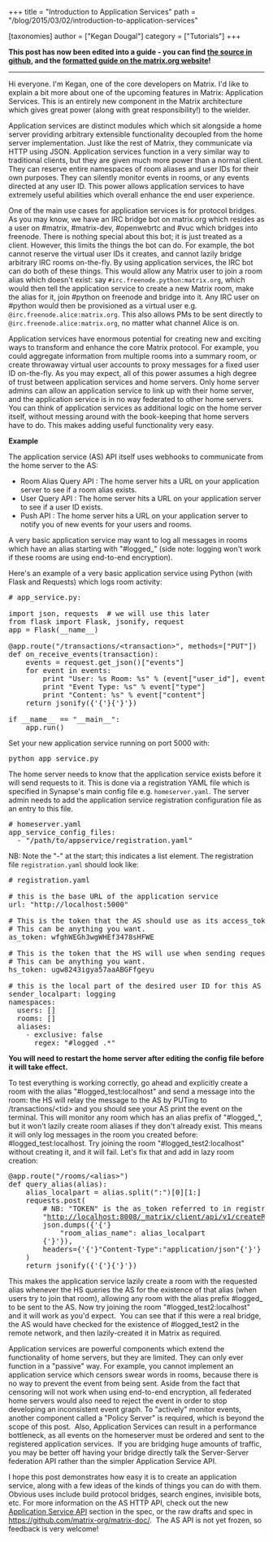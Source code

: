 +++
title = "Introduction to Application Services"
path = "/blog/2015/03/02/introduction-to-application-services"

[taxonomies]
author = ["Kegan Dougal"]
category = ["Tutorials"]
+++

<strong>This post has now been edited into a guide - you can find <a href="https://github.com/matrix-org/matrix-doc/blob/master/supporting-docs/guides/2015-08-21-application_services.md">the source in github</a>, and the <a href="http://matrix.org/docs/guides/application-services">formatted guide on the matrix.org website</a>!</strong>

<hr />

Hi everyone. I'm Kegan, one of the core developers on Matrix. I'd like to explain a bit more about one of the upcoming features in Matrix: Application Services. This is an entirely new component in the Matrix architecture which gives great power (along with great responsibility!) to the wielder.

Application services are distinct modules which which sit alongside a home server providing arbitrary extensible functionality decoupled from the home server implementation. Just like the rest of Matrix, they communicate via HTTP using JSON. Application services function in a very similar way to traditional clients, but they are given much more power than a normal client. They can reserve entire namespaces of room aliases and user IDs for their own purposes. They can silently monitor events in rooms, or any events directed at any user ID. This power allows application services to have extremely useful abilities which overall enhance the end user experience.

One of the main use cases for application services is for protocol bridges. As you may know, we have an IRC bridge bot on matrix.org which resides as a user on #matrix, #matrix-dev, #openwebrtc and #vuc which bridges into freenode. There is nothing special about this bot; it is just treated as a client. However, this limits the things the bot can do. For example, the bot cannot reserve the virtual user IDs it creates, and cannot lazily bridge arbitrary IRC rooms on-the-fly. By using application services, the IRC bot can do both of these things. This would allow any Matrix user to join a room alias which doesn't exist: say <code>#irc.freenode.python:matrix.org</code>, which would then tell the application service to create a new Matrix room, make the alias for it, join #python on freenode and bridge into it. Any IRC user on #python would then be provisioned as a virtual user e.g. <code>@irc.freenode.alice:matrix.org</code>. This also allows PMs to be sent directly to <code>@irc.freenode.alice:matrix.org</code>, no matter what channel Alice is on.

Application services have enormous potential for creating new and exciting ways to transform and enhance the core Matrix protocol. For example, you could aggregate information from multiple rooms into a summary room, or create throwaway virtual user accounts to proxy messages for a fixed user ID on-the-fly. As you may expect, all of this power assumes a high degree of trust between application services and home servers. Only home server admins can allow an application service to link up with their home server, and the application service is in no way federated to other home servers. You can think of application services as additional logic on the home server itself, without messing around with the book-keeping that home servers have to do. This makes adding useful functionality very easy.

<strong>Example</strong>

The application service (AS) API itself uses webhooks to communicate from the home server to the AS:

- Room Alias Query API : The home server hits a URL on your application server to see if a room alias exists.
- User Query API : The home server hits a URL on your application server to see if a user ID exists.
- Push API : The home server hits a URL on your application server to notify you of new events for your users and rooms.

A very basic application service may want to log all messages in rooms which have an alias starting with "#logged_" (side note: logging won't work if these rooms are using end-to-end encryption).

Here's an example of a very basic application service using Python (with Flask and Requests) which logs room activity:
<pre># app_service.py:

import json, requests  # we will use this later
from flask import Flask, jsonify, request
app = Flask(__name__)

@app.route("/transactions/&lt;transaction&gt;", methods=["PUT"])
def on_receive_events(transaction):
    events = request.get_json()["events"]
    for event in events:
        print "User: %s Room: %s" % (event["user_id"], event["room_id"])
        print "Event Type: %s" % event["type"]
        print "Content: %s" % event["content"]
    return jsonify({'{'}{'}'})

if __name__ == "__main__":
    app.run()
</pre>
Set your new application service running on port 5000 with:
<pre>python app_service.py
</pre>
The home server needs to know that the application service exists before it will send requests to it. This is done via a registration YAML file which is specified in Synapse's main config file e.g. <code>homeserver.yaml</code>. The server admin needs to add the application service registration configuration file as an entry to this file.
<pre># homeserver.yaml
app_service_config_files:
  - "/path/to/appservice/registration.yaml"
</pre>
NB: Note the "-" at the start; this indicates a list element. The registration file <code>registration.yaml</code> should look like:
<pre># registration.yaml

# this is the base URL of the application service
url: "http://localhost:5000"

# This is the token that the AS should use as its access_token when using the Client-Server API
# This can be anything you want.
as_token: wfghWEGh3wgWHEf3478sHFWE

# This is the token that the HS will use when sending requests to the AS.
# This can be anything you want.
hs_token: ugw8243igya57aaABGFfgeyu

# this is the local part of the desired user ID for this AS (in this case @logging:localhost)
sender_localpart: logging
namespaces:
  users: []
  rooms: []
  aliases:
    - exclusive: false
      regex: "#logged_.*"
</pre>
<strong>You will need to restart the home server after editing the config file before it will take effect.</strong>

To test everything is working correctly, go ahead and explicitly create a room with the alias "#logged_test:localhost" and send a message into the room: the HS will relay the message to the AS by PUTing to /transactions/&lt;tid&gt; and you should see your AS print the event on the terminal. This will monitor any room which has an alias prefix of "#logged_", but it won't lazily create room aliases if they don't already exist. This means it will only log messages in the room you created before: #logged_test:localhost. Try joining the room "#logged_test2:localhost" without creating it, and it will fail. Let's fix that and add in lazy room creation:
<pre>@app.route("/rooms/&lt;alias&gt;")
def query_alias(alias):
    alias_localpart = alias.split(":")[0][1:]
    requests.post(
        # NB: "TOKEN" is the as_token referred to in registration.yaml
        "<a href="http://localhost:8008/_matrix/client/api/v1/createRoom?access_token=TOKEN" target="_blank">http://localhost:8008/_matrix/client/api/v1/createRoom?access_token=TOKEN</a>",
        json.dumps({'{'}
            "room_alias_name": alias_localpart
        {'}'}),
        headers={'{'}"Content-Type":"application/json"{'}'}
    )
    return jsonify({'{'}{'}'})
</pre>
This makes the application service lazily create a room with the requested alias whenever the HS queries the AS for the existence of that alias (when users try to join that room), allowing any room with the alias prefix #logged_ to be sent to the AS. Now try joining the room "#logged_test2:localhost" and it will work as you'd expect.  You can see that if this were a real bridge, the AS would have checked for the existence of #logged_test2 in the remote network, and then lazily-created it in Matrix as required.

Application services are powerful components which extend the functionality of home servers, but they are limited. They can only ever function in a "passive" way. For example, you cannot implement an application service which censors swear words in rooms, because there is no way to prevent the event from being sent. Aside from the fact that censoring will not work when using end-to-end encryption, all federated home servers would also need to reject the event in order to stop developing an inconsistent event graph. To "actively" monitor events, another component called a "Policy Server" is required, which is beyond the scope of this post.  Also, Application Services can result in a performance bottleneck, as all events on the homeserver must be ordered and sent to the registered application services.  If you are bridging huge amounts of traffic, you may be better off having your bridge directly talk the Server-Server federation API rather than the simpler Application Service API.

I hope this post demonstrates how easy it is to create an application service, along with a few ideas of the kinds of things you can do with them. Obvious uses include build protocol bridges, search engines, invisible bots, etc. For more information on the AS HTTP API, check out the new <a href="http://matrix.org/docs/spec/#application-service-api">Application Service API</a> section in the spec, or the raw drafts and spec in <a href="https://github.com/matrix-org/matrix-doc/" target="_blank">https://github.com/matrix-org/matrix-doc/</a>.  The AS API is not yet frozen, so feedback is very welcome!
